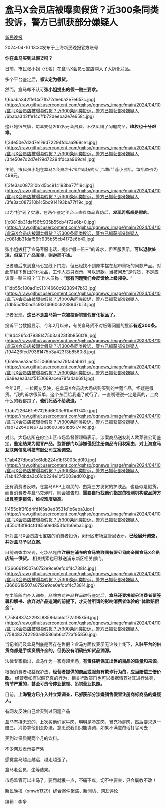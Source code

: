 # 盒马X会员店被曝卖假货？近300条同类投诉，警方已抓获部分嫌疑人

[](https://news.qq.com/omn/author/8QMa3ntU6oEdvj8%3D)

[新民晚报](https://news.qq.com/omn/author/8QMa3ntU6oEdvj8%3D)

2024-04-10 13:33发布于上海新民晚报官方账号

**你在盒马买到过假货吗？**

日前，市民张小姐（化名）在盒马X会员七宝店购入了大牌化妆品。

多个平台鉴定后，**都认定为假货。**

然而，盒马却不认可**张小姐提出的假一赔三要求。**

![6baba342ffe14c7fb72deeba2e7e658c.jpg](https://raw.githubusercontent.com/qqhsx/qqnews_image/main/2024/04/10/盒马X会员店被曝卖假货？近300条同类投诉，警方已抓获部分嫌疑人 /6baba342ffe14c7fb72deeba2e7e658c.jpg)

这让她很气愤，每年支付200多元会员费，不仅买到了问题商品，**维权也十分艰难。**

![34e50e7d2d7e199d72294fdcaa969de1.jpg](https://raw.githubusercontent.com/qqhsx/qqnews_image/main/2024/04/10/盒马X会员店被曝卖假货？近300条同类投诉，警方已抓获部分嫌疑人 /34e50e7d2d7e199d72294fdcaa969de1.jpg)

年前，市民张小姐在盒马X会员店七宝店现场购买了2瓶兰蔻小黑瓶，每瓶单价为499元。

![3fe3ac087310b1d5bc914193ba77f19d.jpg](https://raw.githubusercontent.com/qqhsx/qqnews_image/main/2024/04/10/盒马X会员店被曝卖假货？近300条同类投诉，警方已抓获部分嫌疑人 /3fe3ac087310b1d5bc914193ba77f19d.jpg)

以为“抢”到了实惠，在两个鉴定平台上查验商品真伪后，**发现两瓶都是假的。**

![c081db31daf56fc935b55cb4f72e6b40.jpg](https://raw.githubusercontent.com/qqhsx/qqnews_image/main/2024/04/10/盒马X会员店被曝卖假货？近300条同类投诉，警方已抓获部分嫌疑人 /c081db31daf56fc935b55cb4f72e6b40.jpg)

张小姐拨打了盒马客服电话，提出“假一赔三”的诉求，但客服表示，**可以退款处理，但至于产品真假，则避而不谈。**

记者随后来到盒马七宝线下门店，但已经找不到原本摆在超市前场的同款产品。对此前线下售出的化妆品，工作人员只表示，可以退款。当被问及“是假货，不是应该假一赔三吗？”工作人员称：**“您有问题我们会反馈给上级领导。"**

![1db55c180ad1c91314660c9238947b53.jpg](https://raw.githubusercontent.com/qqhsx/qqnews_image/main/2024/04/10/盒马X会员店被曝卖假货？近300条同类投诉，警方已抓获部分嫌疑人 /1db55c180ad1c91314660c9238947b53.jpg)

记者发现，**这已不是盒马第一次被投诉销售假冒化妆品了。**

投诉平台数据显示，今年2月以来，有关盒马货不对板等问题的投诉**有近300条。**

![194426fcd79381475b3a423f3b8560f8.jpg](https://raw.githubusercontent.com/qqhsx/qqnews_image/main/2024/04/10/盒马X会员店被曝卖假货？近300条同类投诉，警方已抓获部分嫌疑人 /194426fcd79381475b3a423f3b8560f8.jpg)

![6a9eaea3acf5150669acea79fa4ab691.jpg](https://raw.githubusercontent.com/qqhsx/qqnews_image/main/2024/04/10/盒马X会员店被曝卖假货？近300条同类投诉，警方已抓获部分嫌疑人 /6a9eaea3acf5150669acea79fa4ab691.jpg)

今年3月，一位网友反映，在盒马X会员店大场店购买到的兰蔻产品，怀疑是假货。“我的诉求很简单，这个东西给我退了就行了，一直嘴硬说一定是真的，工商什么的我都跑了，**他们死活不给我退。**
”

![fab7226461e97326d6603e61bd61740c.jpg](https://raw.githubusercontent.com/qqhsx/qqnews_image/main/2024/04/10/盒马X会员店被曝卖假货？近300条同类投诉，警方已抓获部分嫌疑人 /fab7226461e97326d6603e61bd61740c.jpg)

对此，大场店所在的宝山区市场监督管理局表示，涉案商品送权利人欧莱雅公司鉴定，**鉴定结果为假冒产品，监管部门以涉嫌侵犯注册商品专用权案由，对上海盒马互联网信息科技有限公司立案调查。**

![1ab427dbda3c61db224e1bf3003ed010.jpg](https://raw.githubusercontent.com/qqhsx/qqnews_image/main/2024/04/10/盒马X会员店被曝卖假货？近300条同类投诉，警方已抓获部分嫌疑人 /1ab427dbda3c61db224e1bf3003ed010.jpg)

还有消费者反映，在盒马APP上购买的、由第三方发货的护肤品，也疑似是假货。而当消费者与盒马交涉时，则会被告知，**需要自行找他们指定的检测机构或品牌方出具鉴定报告，维权难度极高。**

![455c1f3f8d4fd165a0ed8531d1b6eba3.jpg](https://raw.githubusercontent.com/qqhsx/qqnews_image/main/2024/04/10/盒马X会员店被曝卖假货？近300条同类投诉，警方已抓获部分嫌疑人 /455c1f3f8d4fd165a0ed8531d1b6eba3.jpg)

针对盒马X会员店七宝店的消费者投诉，闵行区市场监管局表示，**已经展开调查，并对盒马予以立案。**

目前调查中发现，化妆品是由**注册在浦东的盒马物联网有限公司向全国盒马X会员店统一供货。** 相关线索也已移送浦东新区相关部门。

![3666619507a0752e9ce0efdbf4c73814.jpg](https://raw.githubusercontent.com/qqhsx/qqnews_image/main/2024/04/10/盒马X会员店被曝卖假货？近300条同类投诉，警方已抓获部分嫌疑人 /3666619507a0752e9ce0efdbf4c73814.jpg)

在主管部门介入调查，品牌方对产品样品进行鉴定后，**盒马还要求部分消费者要签署和解书、放弃对产品追溯的前提下，才支付所谓的影响消费者体验的“体验赔偿金”。**

![758483742293a88586ab6cf72af95856.jpg](https://raw.githubusercontent.com/qqhsx/qqnews_image/main/2024/04/10/盒马X会员店被曝卖假货？近300条同类投诉，警方已抓获部分嫌疑人 /758483742293a88586ab6cf72af95856.jpg)

当记者问及盒马到底是否存在售假？盒马方面仅表示无论线上线下，**入驻平台的供货商都是手续资质齐全的，但仍没有明确告知货品溯源。**

法律专家指出，盒马作为一家商超卖场，**有责任确保其出售的商品的质量和来源。**

根据消费者权益保护法，**经营者提供的商品或服务有欺诈行为的，应当赔偿三倍价款。**
经营者如有以假充真的行为，相关行政部门也可以根据情节对其进行处罚，**情节严重的，甚至可责令停业整顿、吊销营业执照。**

目前，**上海警方已介入并立案调查，已抓获部分涉嫌销售假冒注册商标商品的嫌疑人。**

有网友反映自己曾买到过问题产品

盒马有持无恐的，上次买他们家牛肉，明明是冷冻肉，冒充冷鲜肉，然后要求退一赔三。消协拿他们没办法，意思说我们只能协调，如果不满意的话打官司去！

买到过保质期两个月的饮料。

不少网友表示要严惩

感觉盒马越走越远，越走越歪了。

盒马老会员，坐等结果。

市场监管可以出马了，要罚就狠一点，不痛不痒，切不中要害，只会屡教不改！

新民晚报（xmwb1929）综合案件聚焦、新闻坊、网友评论

编辑：李争


